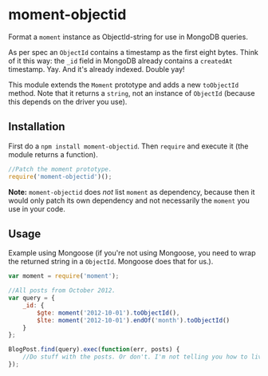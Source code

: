 moment-objectid
===============

Format a `moment` instance as ObjectId-string for use in MongoDB queries.

As per spec an `ObjectId` contains a timestamp as the first eight bytes.
Think of it this way: the `_id` field in MongoDB already contains a `createdAt` timestamp. Yay. And it's already indexed. Double yay!

This module extends the `Moment` prototype and adds a new `toObjectId` method. Note that it returns a `string`, not an instance of `ObjectId` (because this depends on the driver you use).

Installation
-----

First do a `npm install moment-objectid`. Then `require` and execute it (the module returns a function).

```js
//Patch the moment prototype.
require('moment-objectid')();
```

**Note:** `moment-objectid` does _not_ list `moment` as dependency, because then it would only patch its own dependency and not necessarily the `moment` you use in your code.

Usage
-----

Example using Mongoose (if you're not using Mongoose, you need to wrap the returned string in a `ObjectId`. Mongoose does that for us.).

```js
var moment = require('moment');

//All posts from October 2012.
var query = {
	_id: {
		$gte: moment('2012-10-01').toObjectId(),
		$lte: moment('2012-10-01').endOf('month').toObjectId()
	}
};

BlogPost.find(query).exec(function(err, posts) {
	//Do stuff with the posts. Or don't. I'm not telling you how to live your life.
});
```